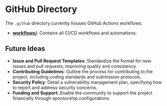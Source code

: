 # GitHub Directory

The `.github` directory currently houses GitHub Actions workflows:

- [**workflows/**](./workflows/README.md): Contains all CI/CD workflows and automations.

## Future Ideas

- **Issue and Pull Request Templates**: Standardize the format for new issues and pull requests, improving quality and consistency.
- **Contributing Guidelines**: Outline the process for contributing to the project, including coding standards and submission protocols.
- **Security Policy**: Detail a vulnerability management plan, specifying how to report and address security concerns.
- **Funding and Support**: Enable the community to support the project financially through sponsorship configurations.